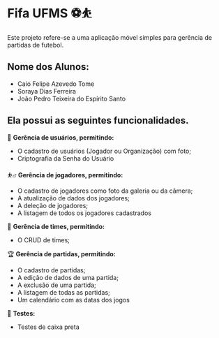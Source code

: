 # Fifa UFMS ⚽️⛹️
Este projeto refere-se a uma aplicação móvel simples para gerência de partidas de futebol.

## Nome dos Alunos:
- Caio Felipe Azevedo Tome
- Soraya Dias Ferreira
- João Pedro Teixeira do Espírito Santo

## Ela possui as seguintes funcionalidades.

👥 **Gerência de usuários, permitindo:**
  - O cadastro de usuários (Jogador ou Organização) com foto;
  - Criptografia da Senha do Usuário

⛹️‍♂️ **Gerência de jogadores, permitindo:**
  - O cadastro de jogadores como foto da galeria ou da câmera;
  - A atualização de dados dos jogadores;
  - A deleção de jogadores;
  - A listagem de todos os jogadores cadastrados

🤼 **Gerência de times, permitindo:**
  - O CRUD de times;

🏆️ **Gerência de partidas, permitindo:**
  - O cadastro de partidas;
  - A edição de dados de uma partida;
  - A exclusão de uma partida;
  - A listagem de todas as partidas;
  - Um calendário com as datas dos jogos

📑 **Testes:**
- Testes de caixa preta
